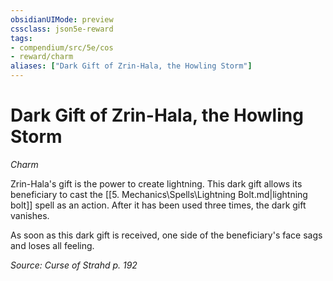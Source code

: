 ```yaml
---
obsidianUIMode: preview
cssclass: json5e-reward
tags:
- compendium/src/5e/cos
- reward/charm
aliases: ["Dark Gift of Zrin-Hala, the Howling Storm"]
---
```

# Dark Gift of Zrin-Hala, the Howling Storm
*Charm*  

Zrin-Hala's gift is the power to create lightning. This dark gift allows its beneficiary to cast the [[5. Mechanics\Spells\Lightning Bolt.md|lightning bolt]] spell as an action. After it has been used three times, the dark gift vanishes.

As soon as this dark gift is received, one side of the beneficiary's face sags and loses all feeling.

*Source: Curse of Strahd p. 192*